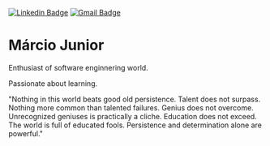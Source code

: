 [![Linkedin Badge](https://img.shields.io/badge/-LinkedIn-blue?style=flat-square&logo=Linkedin&logoColor=white&link=https://www.linkedin.com/in/leonardo-sh/)](https://www.linkedin.com/in/marciojr1994/) 
[![Gmail Badge](https://img.shields.io/badge/-Gmail-c14438?style=flat-square&logo=Gmail&logoColor=white&link=mailto:leonardo.monteiro@ugrowth.com.br)](mailto:marciodcj94@gmail.com) 

# Márcio Junior

Enthusiast of software enginnering world.

Passionate about learning.

"Nothing in this world beats good old persistence. Talent does not surpass. Nothing more common than talented failures. Genius does not overcome. Unrecognized geniuses is practically a cliche. Education does not exceed. The world is full of educated fools. Persistence and determination alone are powerful."
